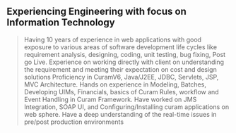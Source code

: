 ## Experiencing Engineering with focus on Information Technology
>Having 10 years of experience in web applications with good exposure to various areas of software development life cycles like requirement analysis, designing, coding, unit testing, bug fixing, Post go Live.
>Experience on working directly with client on understanding the requirement and meeting their expectation on cost and design solutions
>Proficiency in CuramV6, Java/J2EE, JDBC, Servlets, JSP, MVC Architecture.
>Hands on experience in Modeling, Batches, Developing UIMs, Financials, basics of Curam Rules, workflow and Event Handling in Curam Framework.
>Have worked on JMS Integration, SOAP UI, and Configuring/Installing curam applications on web sphere.
>Have a deep understanding of the real-time issues in pre/post production environments

